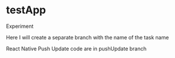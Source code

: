 # testApp
Experiment

Here I will create a separate branch with the name of the task name

React Native Push Update code are in pushUpdate branch

